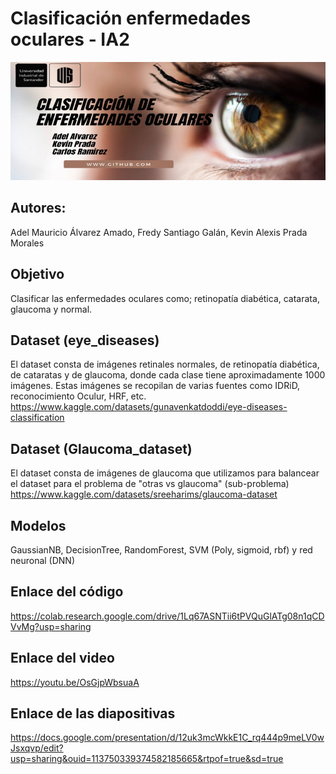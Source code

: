 # Clasificación enfermedades oculares - IA2
<img src="banner-proyecto.jpg">

## Autores:

Adel Mauricio Álvarez Amado, Fredy Santiago Galán, Kevin Alexis Prada Morales

## Objetivo
Clasificar las enfermedades oculares como; retinopatía diabética, catarata, glaucoma y normal.

## Dataset (eye_diseases)
El dataset consta de imágenes retinales normales, de retinopatía diabética, de cataratas y de glaucoma, donde cada clase tiene aproximadamente 1000 imágenes. Estas imágenes se recopilan de varias fuentes como IDRiD, reconocimiento Oculur, HRF, etc.
https://www.kaggle.com/datasets/gunavenkatdoddi/eye-diseases-classification

## Dataset (Glaucoma_dataset)
El dataset consta de imágenes de glaucoma que utilizamos para balancear el dataset para el problema de "otras vs glaucoma" (sub-problema)
https://www.kaggle.com/datasets/sreeharims/glaucoma-dataset

## Modelos
GaussianNB, DecisionTree, RandomForest, SVM (Poly, sigmoid, rbf) y red neuronal (DNN)

## Enlace del código
https://colab.research.google.com/drive/1Lq67ASNTii6tPVQuGlATg08n1qCDVvMg?usp=sharing

## Enlace del video
https://youtu.be/OsGjpWbsuaA

## Enlace de las diapositivas
https://docs.google.com/presentation/d/12uk3mcWkkE1C_rq444p9meLV0wJsxqvp/edit?usp=sharing&ouid=113750339374582185665&rtpof=true&sd=true
